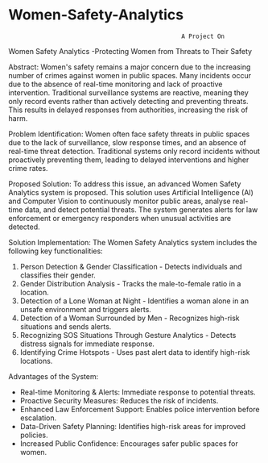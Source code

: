 # Women-Safety-Analytics
                                                    A Project On 
Women Safety Analytics -Protecting Women from Threats to Their Safety

Abstract:
Women's safety remains a major concern due to the increasing number of crimes against women in public spaces. Many incidents occur due to the absence of real-time monitoring and lack of proactive intervention. Traditional surveillance systems are reactive, meaning they only record events rather than actively detecting and preventing threats. This results in delayed responses from authorities, increasing the risk of harm.

 

Problem Identification:
Women often face safety threats in public spaces due to the lack of surveillance, slow response times, and an absence of real-time threat detection. Traditional systems only record incidents without proactively preventing them, leading to delayed interventions and higher crime rates. 



Proposed Solution:
To address this issue, an advanced Women Safety Analytics system is proposed. This solution uses Artificial Intelligence (AI) and Computer Vision to continuously monitor public areas, analyse real-time data, and detect potential threats. The system generates alerts for law enforcement or emergency responders when unusual activities are detected. 

Solution Implementation:
The Women Safety Analytics system includes the following key functionalities: 
1. Person Detection & Gender Classification - Detects individuals and classifies their gender.
2. Gender Distribution Analysis - Tracks the male-to-female ratio in a location.
3. Detection of a Lone Woman at Night - Identifies a woman alone in an unsafe environment and triggers alerts.
 4. Detection of a Woman Surrounded by Men - Recognizes high-risk situations and sends alerts. 
5. Recognizing SOS Situations Through Gesture Analytics - Detects distress signals for immediate response.
 6. Identifying Crime Hotspots - Uses past alert data to identify high-risk locations. 



Advantages of the System:
* Real-time Monitoring & Alerts: Immediate response to potential threats. 
* Proactive Security Measures: Reduces the risk of incidents. 
* Enhanced Law Enforcement Support: Enables police intervention before escalation. 
* Data-Driven Safety Planning: Identifies high-risk areas for improved policies.
* Increased Public Confidence: Encourages safer public spaces for women.

